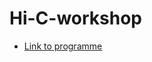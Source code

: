 # Hi-C-workshop

 - [Link to programme](https://github.com/GenomicsAotearoa/Hi-C-workshop/tree/main/Program)
